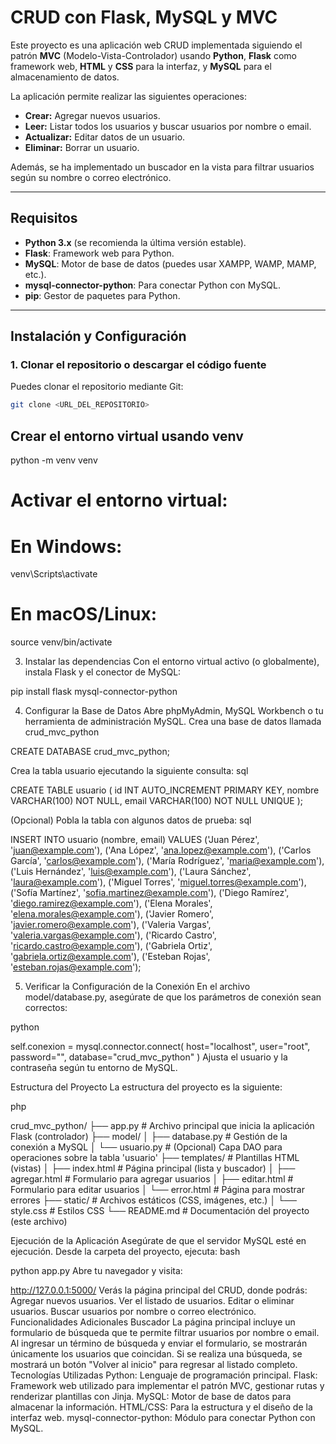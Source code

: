 # CRUD con Flask, MySQL y MVC

Este proyecto es una aplicación web CRUD implementada siguiendo el patrón **MVC** (Modelo-Vista-Controlador) usando **Python**, **Flask** como framework web, **HTML** y **CSS** para la interfaz, y **MySQL** para el almacenamiento de datos.

La aplicación permite realizar las siguientes operaciones:
- **Crear:** Agregar nuevos usuarios.
- **Leer:** Listar todos los usuarios y buscar usuarios por nombre o email.
- **Actualizar:** Editar datos de un usuario.
- **Eliminar:** Borrar un usuario.

Además, se ha implementado un buscador en la vista para filtrar usuarios según su nombre o correo electrónico.

---

## Requisitos

- **Python 3.x** (se recomienda la última versión estable).
- **Flask**: Framework web para Python.
- **MySQL**: Motor de base de datos (puedes usar XAMPP, WAMP, MAMP, etc.).
- **mysql-connector-python**: Para conectar Python con MySQL.
- **pip**: Gestor de paquetes para Python.

---

## Instalación y Configuración

### 1. Clonar el repositorio o descargar el código fuente

Puedes clonar el repositorio mediante Git:
```bash
git clone <URL_DEL_REPOSITORIO>
````

## Crear el entorno virtual usando venv
python -m venv venv

# Activar el entorno virtual:
# En Windows:
venv\Scripts\activate
# En macOS/Linux:
source venv/bin/activate

3. Instalar las dependencias
Con el entorno virtual activo (o globalmente), instala Flask y el conector de MySQL:

pip install flask mysql-connector-python

4. Configurar la Base de Datos
Abre phpMyAdmin, MySQL Workbench o tu herramienta de administración MySQL.
Crea una base de datos llamada crud_mvc_python

CREATE DATABASE crud_mvc_python;

Crea la tabla usuario ejecutando la siguiente consulta:
sql

CREATE TABLE usuario (
    id INT AUTO_INCREMENT PRIMARY KEY,
    nombre VARCHAR(100) NOT NULL,
    email VARCHAR(100) NOT NULL UNIQUE
);

(Opcional) Pobla la tabla con algunos datos de prueba:
sql

INSERT INTO usuario (nombre, email) VALUES
('Juan Pérez', 'juan@example.com'),
('Ana López', 'ana.lopez@example.com'),
('Carlos García', 'carlos@example.com'),
('María Rodríguez', 'maria@example.com'),
('Luis Hernández', 'luis@example.com'),
('Laura Sánchez', 'laura@example.com'),
('Miguel Torres', 'miguel.torres@example.com'),
('Sofía Martínez', 'sofia.martinez@example.com'),
('Diego Ramírez', 'diego.ramirez@example.com'),
('Elena Morales', 'elena.morales@example.com'),
('Javier Romero', 'javier.romero@example.com'),
('Valeria Vargas', 'valeria.vargas@example.com'),
('Ricardo Castro', 'ricardo.castro@example.com'),
('Gabriela Ortiz', 'gabriela.ortiz@example.com'),
('Esteban Rojas', 'esteban.rojas@example.com');

5. Verificar la Configuración de la Conexión
En el archivo model/database.py, asegúrate de que los parámetros de conexión sean correctos:

python

self.conexion = mysql.connector.connect(
    host="localhost",
    user="root",
    password="",
    database="crud_mvc_python"
)
Ajusta el usuario y la contraseña según tu entorno de MySQL.

Estructura del Proyecto
La estructura del proyecto es la siguiente:

php

crud_mvc_python/
├── app.py                # Archivo principal que inicia la aplicación Flask (controlador)
├── model/
│   ├── database.py       # Gestión de la conexión a MySQL
│   └── usuario.py        # (Opcional) Capa DAO para operaciones sobre la tabla 'usuario'
├── templates/            # Plantillas HTML (vistas)
│   ├── index.html        # Página principal (lista y buscador)
│   ├── agregar.html      # Formulario para agregar usuarios
│   ├── editar.html       # Formulario para editar usuarios
│   └── error.html        # Página para mostrar errores
├── static/               # Archivos estáticos (CSS, imágenes, etc.)
│   └── style.css         # Estilos CSS
└── README.md             # Documentación del proyecto (este archivo)

Ejecución de la Aplicación
Asegúrate de que el servidor MySQL esté en ejecución.
Desde la carpeta del proyecto, ejecuta:
bash

python app.py
Abre tu navegador y visita:

http://127.0.0.1:5000/
Verás la página principal del CRUD, donde podrás:
Agregar nuevos usuarios.
Ver el listado de usuarios.
Editar o eliminar usuarios.
Buscar usuarios por nombre o correo electrónico.
Funcionalidades Adicionales
Buscador
La página principal incluye un formulario de búsqueda que te permite filtrar usuarios por nombre o email.
Al ingresar un término de búsqueda y enviar el formulario, se mostrarán únicamente los usuarios que coincidan.
Si se realiza una búsqueda, se mostrará un botón "Volver al inicio" para regresar al listado completo.
Tecnologías Utilizadas
Python: Lenguaje de programación principal.
Flask: Framework web utilizado para implementar el patrón MVC, gestionar rutas y renderizar plantillas con Jinja.
MySQL: Motor de base de datos para almacenar la información.
HTML/CSS: Para la estructura y el diseño de la interfaz web.
mysql-connector-python: Módulo para conectar Python con MySQL.

